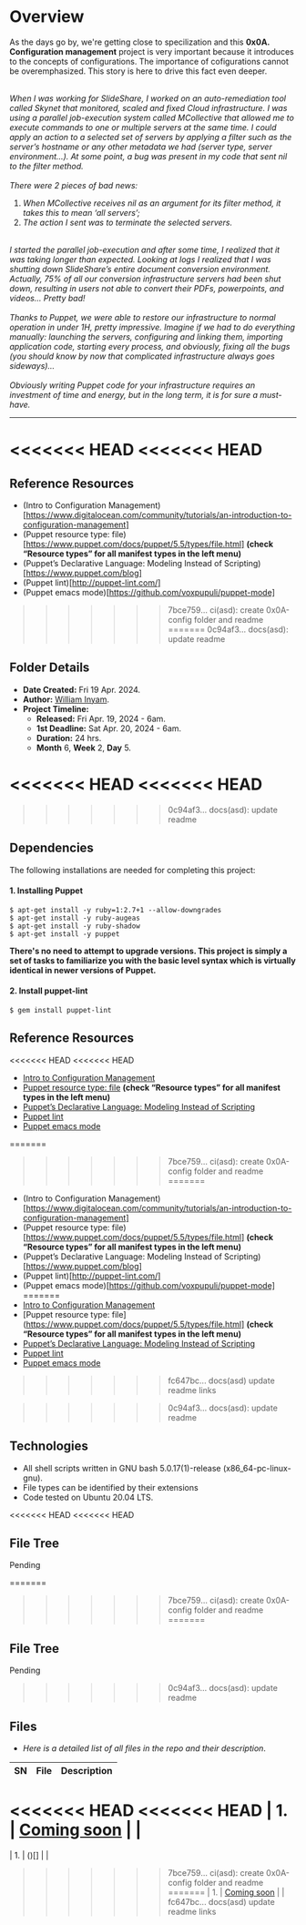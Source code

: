 # Overview #

As the days go by, we're getting close to specilization and this **0x0A. Configuration management** project is very important because it introduces to the concepts of configurations. The importance of cofigurations cannot be overemphasized. This story is here to drive this fact even deeper.<br/><br/>

*When I was working for SlideShare, I worked on an auto-remediation tool called Skynet that monitored, scaled and fixed Cloud infrastructure. I was using a parallel job-execution system called MCollective that allowed me to execute commands to one or multiple servers at the same time. I could apply an action to a selected set of servers by applying a filter such as the server’s hostname or any other metadata we had (server type, server environment…). At some point, a bug was present in my code that sent nil to the filter method.<br/><br/>There were 2 pieces of bad news:<ol><li>When MCollective receives *nil* as an argument for its filter method, it takes this to mean ‘all servers’;</li><li>The action I sent was to terminate the selected servers.</li></ol><br/>I started the parallel job-execution and after some time, I realized that it was taking longer than expected. Looking at logs I realized that I was shutting down SlideShare’s entire document conversion environment. Actually, 75% of all our conversion infrastructure servers had been shut down, resulting in users not able to convert their PDFs, powerpoints, and videos… Pretty bad!<br/><br/>Thanks to Puppet, we were able to restore our infrastructure to normal operation in under 1H, pretty impressive. Imagine if we had to do everything manually: launching the servers, configuring and linking them, importing application code, starting every process, and obviously, fixing all the bugs (you should know by now that complicated infrastructure always goes sideways)…<br/><br/>Obviously writing Puppet code for your infrastructure requires an investment of time and energy, but in the long term, it is for sure a must-have.*

<hr/>

<<<<<<< HEAD
<<<<<<< HEAD
=======
## Reference Resources
- (Intro to Configuration Management)[https://www.digitalocean.com/community/tutorials/an-introduction-to-configuration-management]
- (Puppet resource type: file)[https://www.puppet.com/docs/puppet/5.5/types/file.html] **(check “Resource types” for all manifest types in the left menu)**
- (Puppet’s Declarative Language: Modeling Instead of Scripting)[https://www.puppet.com/blog]
- (Puppet lint)[http://puppet-lint.com/]
- (Puppet emacs mode)[https://github.com/voxpupuli/puppet-mode]

>>>>>>> 7bce759... ci(asd): create 0x0A-config folder and readme
=======
>>>>>>> 0c94af3... docs(asd): update readme
## Folder Details ###
- **Date Created:** Fri 19 Apr. 2024.
- **Author:** [William Inyam](https.//github.com/thecypherzen).
- **Project Timeline:**
  - **Released:** Fri Apr. 19, 2024 - 6am.
  - **1st Deadline:** Sat Apr. 20, 2024 - 6am.
  - **Duration:** 24 hrs.
  - **Month** 6, **Week** 2, **Day** 5.

<<<<<<< HEAD
<<<<<<< HEAD
=======
>>>>>>> 0c94af3... docs(asd): update readme


## Dependencies ##
The following installations are needed for completing this project:

#### 1. Installing Puppet ####
```
$ apt-get install -y ruby=1:2.7+1 --allow-downgrades
$ apt-get install -y ruby-augeas
$ apt-get install -y ruby-shadow
$ apt-get install -y puppet

```
**There's no need to attempt to upgrade versions. This project is simply a set of tasks to familiarize you with the basic level syntax which is virtually identical in newer versions of Puppet.**

#### 2. Install puppet-lint ####
```
$ gem install puppet-lint
```

## Reference Resources
<<<<<<< HEAD
<<<<<<< HEAD
- [Intro to Configuration Management](https://www.digitalocean.com/community/tutorials/an-introduction-to-configuration-management)
- [Puppet resource type: file](https://www.puppet.com/docs/puppet/5.5/types/file.html) **(check “Resource types” for all manifest types in the left menu)**
- [Puppet’s Declarative Language: Modeling Instead of Scripting](https://www.puppet.com/blog)
- [Puppet lint](http://puppet-lint.com/)
- [Puppet emacs mode](https://github.com/voxpupuli/puppet-mode)


=======
>>>>>>> 7bce759... ci(asd): create 0x0A-config folder and readme
=======
- (Intro to Configuration Management)[https://www.digitalocean.com/community/tutorials/an-introduction-to-configuration-management]
- (Puppet resource type: file)[https://www.puppet.com/docs/puppet/5.5/types/file.html] **(check “Resource types” for all manifest types in the left menu)**
- (Puppet’s Declarative Language: Modeling Instead of Scripting)[https://www.puppet.com/blog]
- (Puppet lint)[http://puppet-lint.com/]
- (Puppet emacs mode)[https://github.com/voxpupuli/puppet-mode]
=======
- [Intro to Configuration Management](https://www.digitalocean.com/community/tutorials/an-introduction-to-configuration-management)
- [Puppet resource type: file](https://www.puppet.com/docs/puppet/5.5/types/file.html] **(check “Resource types” for all manifest types in the left menu)**
- [Puppet’s Declarative Language: Modeling Instead of Scripting](https://www.puppet.com/blog)
- [Puppet lint](http://puppet-lint.com/)
- [Puppet emacs mode](https://github.com/voxpupuli/puppet-mode)
>>>>>>> fc647bc... docs(asd) update readme links


>>>>>>> 0c94af3... docs(asd): update readme
## Technologies ##
- All shell scripts written in GNU bash 5.0.17(1)-release (x86_64-pc-linux-gnu).
- File types can be identified by their extensions
- Code tested on Ubuntu 20.04 LTS.

<<<<<<< HEAD
<<<<<<< HEAD
## File Tree ##
Pending

=======
>>>>>>> 7bce759... ci(asd): create 0x0A-config folder and readme
=======
## File Tree ##
Pending

>>>>>>> 0c94af3... docs(asd): update readme

## Files ###
- *Here is a detailed list of all files in the repo and their description*.

| SN | File | Description                                   |
|----|------|-----------------------------------------------|
<<<<<<< HEAD
<<<<<<< HEAD
| 1. | [Coming soon](https://www.github.com) |  |
=======
| 1. | ()[] |  |
>>>>>>> 7bce759... ci(asd): create 0x0A-config folder and readme
=======
| 1. | [Coming soon](https://www.github.com) |  |
>>>>>>> fc647bc... docs(asd) update readme links
